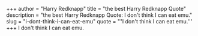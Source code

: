 +++
author = "Harry Redknapp"
title = "the best Harry Redknapp Quote"
description = "the best Harry Redknapp Quote: I don't think I can eat emu."
slug = "i-dont-think-i-can-eat-emu"
quote = '''I don't think I can eat emu.'''
+++
I don't think I can eat emu.
